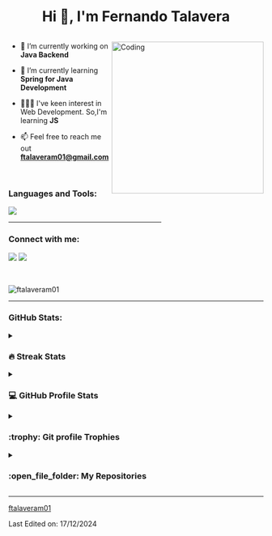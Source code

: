 <h1 align="center">Hi 👋, I'm Fernando Talavera</h1>

<p align="left"> <a href="https://twitter.com/" target="blank"><img src="https://img.shields.io/twitter/follow/?logo=twitter&style=for-the-badge" alt="" /></a> </p>
<img align="right" alt="Coding" width="300" src="https://i.pinimg.com/originals/81/17/8b/81178b47a8598f0c81c4799f2cdd4057.gif">

<!--Intro start-->
- 🔭 I’m currently working on **Java Backend**

- 🌱 I’m currently learning **Spring for Java Development**

- 👨🏼‍💻 I've keen interest in Web Development. So,I'm learning **JS**

- 📫 Feel free to reach me out **ftalaveram01@gmail.com**
<!--Intro end-->

<br>
<h3 align="left">Languages and Tools:</h3>
<p>
  <a href="https://skillicons.dev">
    <img src="https://skillicons.dev/icons?i=git,github,java,spring,mysql,html,css,js,angular,react,androidstudio" />
  </a>
</p>

<hr width="60%" >
<h3 align="left">Connect with me:</h3>
<p align="left">
<a href="https://www.linkedin.com/in/fernando-talavera-mostazo-986297279/" target="_blank"><img src="https://skillicons.dev/icons?i=linkedin" /></a>
<a href="https://mail.google.com"><img src="https://skillicons.dev/icons?i=gmail" /></a>
</p>
<br>
<p align="left"> <img src="https://komarev.com/ghpvc/?username=ftalaveram01&label=Profile%20views&color=0e75b6&style=flat" alt="ftalaveram01" /> </p>

------
<h3 align="left"> GitHub Stats:</h3>

<details><summary><h3> 🔥 Streak Stats</h3></summary>

----	

<p align="center"><img src="https://github-readme-streak-stats.herokuapp.com/?user=ftalaveram01&theme=tokyonight_duo" alt="ftalaveram01" /></p>

</details>
  
<details><summary><h3>💻 GitHub Profile Stats</h3></summary>

----
	
<p align="center">
    <a href="https://github.com/anuraghazra/github-readme-stats">
	    <img alt="ftalaveram01's Github Stats" src="https://github-readme-stats.vercel.app/api?username=ftalaveram01&show_icons=true&count_private=true&locale=en&theme=tokyonight&layout=compact" height="230px"/></a>
	  <img src="https://github-readme-stats.vercel.app/api/top-langs?username=ftalaveram01&langs_count=10&show_icons=true&locale=en&theme=tokyonight" alt="ftalaveram01" height="230px"/>
<br/>

  <b>Note:</b> Top languages is only a metric of the languages my public code consists of and doesn't reflect experience or skill level.
  </p>
</details>

<details><summary> <h3> :trophy: Git profile Trophies </h3></summary>

----
	
<p align="center"> <a href="https://github.com/ryo-ma/github-profile-trophy"><img src="https://github-profile-trophy.vercel.app/?username=ftalaveram01&layout=compact&theme=tokyonight&column=4&margin-w=15&margin-h=15" alt="ftalaveram01" /></a> </p>
	
</details>
	
<details><summary><h3> :open_file_folder: My Repositories </h3></summary>

----
	
<div>
  <p align="center">
    <a href="https://github.com/ftalaveram01/restaurantes-caceres">
      <img src="https://github-readme-stats.vercel.app/api/pin/?username=ftalaveram01&repo=restaurantes-caceres&theme=tokyonight" alt="Repositorio de Restaurantes Caceres" />
    </a>
    <a href="https://github.com/ftalaveram01/ftalaveram01.github.io">
      <img src="https://github-readme-stats.vercel.app/api/pin/?username=ftalaveram01&repo=ftalaveram01.github.io&theme=tokyonight" alt="Repositorio de portfolio" />
    </a>
    <a href="https://github.com/ftalaveram01/habitos-web">
      <img src="https://github-readme-stats.vercel.app/api/pin/?username=ftalaveram01&repo=habitos-web&theme=tokyonight" alt="Repositorio de Habbbits WEB" />
    </a>
    <a href="https://github.com/ftalaveram01/habitos-android">
      <img src="https://github-readme-stats.vercel.app/api/pin/?username=ftalaveram01&repo=habitos-android&theme=tokyonight" alt="Repositorio de Habbbits Android" />
    </a>
  </p>
</div>
</details>

------

[ftalaveram01](https://github.com/ftalaveram01)

Last Edited on: 17/12/2024
